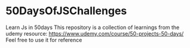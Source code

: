 # 50DaysOfJSChallenges
Learn Js in 50days
This repository is a collection of learnings from the udemy resource: https://www.udemy.com/course/50-projects-50-days/
Feel free to use it for reference
